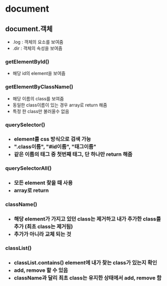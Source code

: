 <h1>document</h1>

<h2>document.객체</h2>

* .log : 객체의 요소를 보여줌
* .dir : 객체의 속성을 보여줌

<h3>getElementById()</h3>

* 해당 id의 element을 보여줌

<h3>getElementByClassName()</h3>

* 해당 이름의 class를 보여줌
* 동일한 class이름이 있는 경우 array로 return 해줌
* 특정 한 class만 불러올수 없음

<h3>querySelector()<h3>

* element를 css 방식으로 검색 가능 
* ".class이름", "#id이름", "태그이름"
* 같은 이름의 태그 중 첫번째 태그, 단 하나만 return 해줌

<h3>querySelectorAll()<h3>

* 모든 element 찾을 때 사용
* array로 return

<h3>className()<h3>

* 해당 element가 가지고 있던 class는 제거하고 내가 추가한 class를 추가 (최초 class는 제거됨)
* 추가가 아니라 교체 되는 것

<h3>classList()<h3>

* classList.contains() element에 내가 찾는 class가 있는지 확인
* add, remove 할 수 있음
* className과 달리 최초 class는 유지한 상태에서 add, remove 함 



